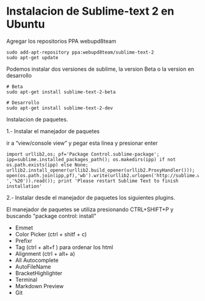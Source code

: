 Instalacion de Sublime-text 2 en Ubuntu
=====================================

Agregar los repositorios PPA webupd8team

    sudo add-apt-repository ppa:webupd8team/sublime-text-2
    sudo apt-get update

Podemos instalar dos versiones de sublime, la version Beta o la version en desarrollo

    # Beta
    sudo apt-get install sublime-text-2-beta

    # Desarrollo
    sudo apt-get install sublime-text-2-dev
    
Instalacion de paquetes.

1.- Instalar el manejador de paquetes

ir a “view/console view” y pegar esta línea y presionar enter

    import urllib2,os; pf='Package Control.sublime-package'; ipp=sublime.installed_packages_path(); os.makedirs(ipp) if not os.path.exists(ipp) else None; urllib2.install_opener(urllib2.build_opener(urllib2.ProxyHandler())); open(os.path.join(ipp,pf),'wb').write(urllib2.urlopen('http://sublime.wbond.net/'+pf.replace(' ','%20')).read()); print 'Please restart Sublime Text to finish installation'
    
2.- Instalar desde el manejador de paquetes los siguientes plugins.

El manejador de paquetes se utiliza presionando CTRL+SHIFT+P y buscando "package control: install"

* Emmet
* Color Picker (ctrl + shitf + c)
* Prefixr
* Tag (ctrl + alt+f )   para ordenar los html
* Alignment (ctrl + alt+ a)
* All Autocomplete
* AutoFileName
* BracketHighlighter
* Terminal
* Markdown Preview
* Git

